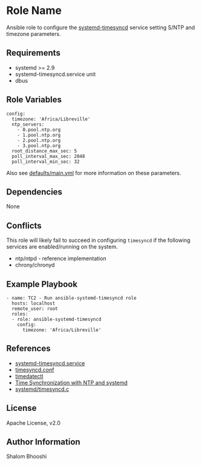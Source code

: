 Role Name
=========

Ansible role to configure the
[systemd-timesyncd](https://www.freedesktop.org/software/systemd/man/systemd-timesyncd.service.html)
service setting S/NTP and timezone parameters.

Requirements
------------

* systemd >= 2.9
* systemd-timesyncd.service unit
* dbus

Role Variables
--------------

```
config:
  timezone: 'Africa/Libreville'
  ntp_servers:
    - 0.pool.ntp.org
    - 1.pool.ntp.org
    - 2.pool.ntp.org
    - 3.pool.ntp.org
  root_distance_max_sec: 5
  poll_interval_max_sec: 2048
  poll_interval_min_sec: 32
```

Also see [defaults/main.yml](defaults/main.yml) for more information
on these parameters.

Dependencies
------------

None

Conflicts
---------

This role will likely fail to succeed in configuring `timesyncd` if
the following services are enabled/running on the system.

* ntp/ntpd - reference implementation
* chrony/chronyd

Example Playbook
----------------

```
- name: TC2 - Run ansible-systemd-timesyncd role
  hosts: localhost
  remote_user: root
  roles:
  - role: ansible-systemd-timesyncd
    config:
      timezone: 'Africa/Libreville'
```

References
----------

* [systemd-timesyncd.service](https://www.freedesktop.org/software/systemd/man/systemd-timesyncd.service.html)
* [timesyncd.conf](https://www.freedesktop.org/software/systemd/man/timesyncd.conf.html#)
* [timedatectl](https://www.freedesktop.org/software/systemd/man/timedatectl.html#)
* [Time Synchronization with NTP and systemd](https://feeding.cloud.geek.nz/posts/time-synchronization-with-ntp-and-systemd/)
* [systemd/timesyncd.c](https://github.com/systemd/systemd/blob/master/src/timesync/timesyncd.c)

License
-------

Apache License, v2.0

Author Information
------------------

Shalom Bhooshi

